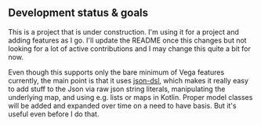 ## Development status & goals

This is a project that is under construction. I'm using it for a project and adding features as I go. 
I'll update the README once this changes but not looking for a lot of active contributions and I may change this
quite a bit for now.

Even though this supports only the bare minimum of Vega features currently, the main point is that it uses [json-dsl](https://github.com/jillesvangurp/json-dsl), which makes it really easy to add stuff to the Json via raw json string literals, manipulating the underlying map, and using e.g. lists or maps in Kotlin. Proper model classes will be added and expanded over time on a need to have basis. But it's useful even before I do that.

